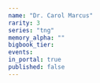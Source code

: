 ```yaml
---
name: "Dr. Carol Marcus"
rarity: 3
series: "tng"
memory_alpha: ""
bigbook_tier:
events:
in_portal: true
published: false
---
```


